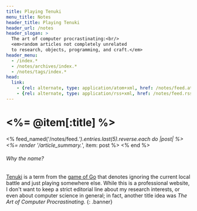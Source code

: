```yaml
---
title: Playing Tenuki
menu_title: Notes
header_title: Playing Tenuki
header_url: /notes
header_slogan: >
  The art of computer procrastinating:<br/>
  <em>random articles not completely unrelated
  to research, objects, programming, and craft.</em>
header_menu:
  - /index.*
  - /notes/archives/index.*
  - /notes/tags/index.*
head:
  link:
    - {rel: alternate, type: application/atom+xml, href: /notes/feed.atom, title: Posts (Atom)}
    - {rel: alternate, type: application/rss+xml, href: /notes/feed.rss, title: Posts (RSS)}
---
```


# <%= @item[:title] %>

<% feed_named('/notes/feed.*').entries.last(5).reverse.each do |post| %>
  <%= render '/article_summary.*', item: post %>
<% end %>


###### Why the name?
[Tenuki](http://senseis.xmp.net/?Tenuki) is a term from the [game of Go](http://senseis.xmp.net/?Go) that denotes ignoring the current local battle and just playing somewhere else.
While this is a professional website, I don't want to keep a strict editorial line about my research interests, or even about computer science in general; in fact, another title idea was *The Art of Computer Procrastinating*.
{: .banner}
